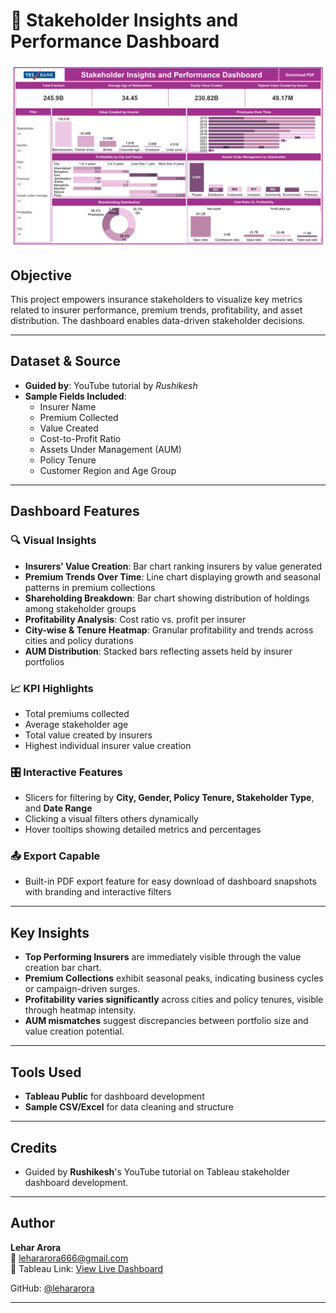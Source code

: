 # 🎯 Stakeholder Insights and Performance Dashboard

![Dashboard Preview](Stakeholder%20Insights%20and%20Pefrormance%20Dashboard%20(2).png)

## Objective
This project empowers insurance stakeholders to visualize key metrics related to insurer performance, premium trends, profitability, and asset distribution. The dashboard enables data-driven stakeholder decisions.

---

## Dataset & Source
- **Guided by**: YouTube tutorial by *Rushikesh*  
- **Sample Fields Included**:
  - Insurer Name
  - Premium Collected
  - Value Created
  - Cost-to-Profit Ratio
  - Assets Under Management (AUM)
  - Policy Tenure
  - Customer Region and Age Group

---

## Dashboard Features

### 🔍 Visual Insights
- **Insurers’ Value Creation**: Bar chart ranking insurers by value generated  
- **Premium Trends Over Time**: Line chart displaying growth and seasonal patterns in premium collections  
- **Shareholding Breakdown**: Bar chart showing distribution of holdings among stakeholder groups  
- **Profitability Analysis**: Cost ratio vs. profit per insurer  
- **City-wise & Tenure Heatmap**: Granular profitability and trends across cities and policy durations  
- **AUM Distribution**: Stacked bars reflecting assets held by insurer portfolios

### 📈 KPI Highlights
- Total premiums collected  
- Average stakeholder age  
- Total value created by insurers  
- Highest individual insurer value creation

### 🎛 Interactive Features
- Slicers for filtering by **City, Gender, Policy Tenure, Stakeholder Type**, and **Date Range**  
- Clicking a visual filters others dynamically  
- Hover tooltips showing detailed metrics and percentages

### 📤 Export Capable
- Built-in PDF export feature for easy download of dashboard snapshots with branding and interactive filters  

---

## Key Insights

- **Top Performing Insurers** are immediately visible through the value creation bar chart.  
- **Premium Collections** exhibit seasonal peaks, indicating business cycles or campaign-driven surges.  
- **Profitability varies significantly** across cities and policy tenures, visible through heatmap intensity.  
- **AUM mismatches** suggest discrepancies between portfolio size and value creation potential.

---

## Tools Used
- **Tableau Public** for dashboard development  
- **Sample CSV/Excel** for data cleaning and structure  

---

## Credits
- Guided by **Rushikesh**'s YouTube tutorial on Tableau stakeholder dashboard development.

---

## Author
**Lehar Arora**  
📧 [lehararora666@gmail.com](mailto:lehararora666@gmail.com)  
🔗 Tableau Link: [View Live Dashboard](https://public.tableau.com/views/StakeholderInsightsandPerformanceDashboard_17532044068140/StakeholderInsightsandPefrormanceDashboard)

GitHub: [@lehararora](https://github.com/lehararora)

---
